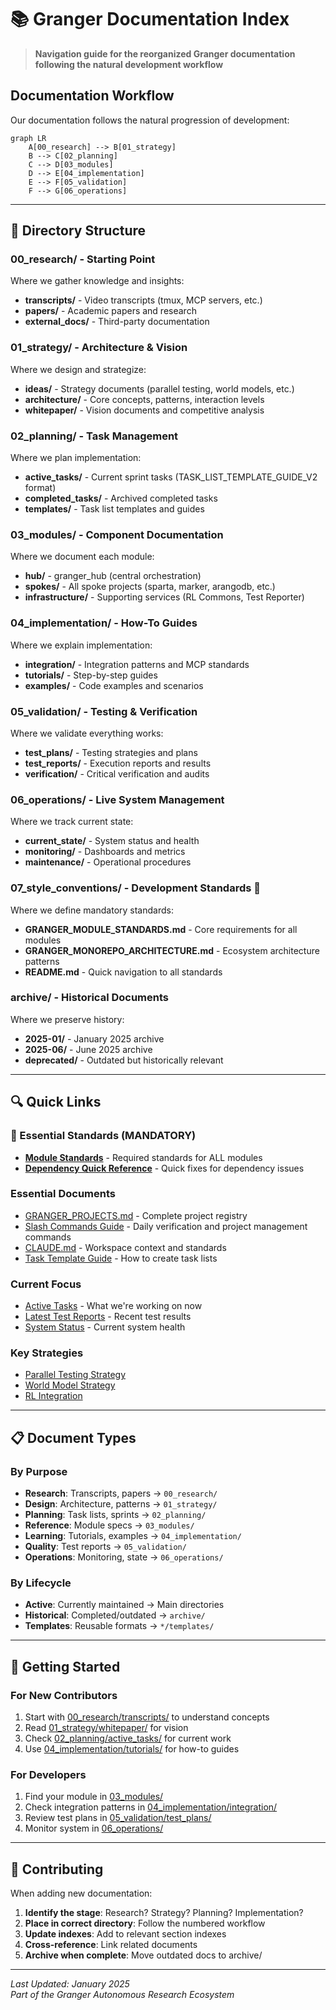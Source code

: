 # 📚 Granger Documentation Index

> **Navigation guide for the reorganized Granger documentation following the natural development workflow**

## Documentation Workflow

Our documentation follows the natural progression of development:

```mermaid
graph LR
    A[00_research] --> B[01_strategy]
    B --> C[02_planning]
    C --> D[03_modules]
    D --> E[04_implementation]
    E --> F[05_validation]
    F --> G[06_operations]
```

---

## 📂 Directory Structure

### 00_research/ - Starting Point
Where we gather knowledge and insights:
- **transcripts/** - Video transcripts (tmux, MCP servers, etc.)
- **papers/** - Academic papers and research
- **external_docs/** - Third-party documentation

### 01_strategy/ - Architecture & Vision
Where we design and strategize:
- **ideas/** - Strategy documents (parallel testing, world models, etc.)
- **architecture/** - Core concepts, patterns, interaction levels
- **whitepaper/** - Vision documents and competitive analysis

### 02_planning/ - Task Management
Where we plan implementation:
- **active_tasks/** - Current sprint tasks (TASK_LIST_TEMPLATE_GUIDE_V2 format)
- **completed_tasks/** - Archived completed tasks
- **templates/** - Task list templates and guides

### 03_modules/ - Component Documentation
Where we document each module:
- **hub/** - granger_hub (central orchestration)
- **spokes/** - All spoke projects (sparta, marker, arangodb, etc.)
- **infrastructure/** - Supporting services (RL Commons, Test Reporter)

### 04_implementation/ - How-To Guides
Where we explain implementation:
- **integration/** - Integration patterns and MCP standards
- **tutorials/** - Step-by-step guides
- **examples/** - Code examples and scenarios

### 05_validation/ - Testing & Verification
Where we validate everything works:
- **test_plans/** - Testing strategies and plans
- **test_reports/** - Execution reports and results
- **verification/** - Critical verification and audits

### 06_operations/ - Live System Management
Where we track current state:
- **current_state/** - System status and health
- **monitoring/** - Dashboards and metrics
- **maintenance/** - Operational procedures

### 07_style_conventions/ - Development Standards 🚨
Where we define mandatory standards:
- **GRANGER_MODULE_STANDARDS.md** - Core requirements for all modules
- **GRANGER_MONOREPO_ARCHITECTURE.md** - Ecosystem architecture patterns
- **README.md** - Quick navigation to all standards

### archive/ - Historical Documents
Where we preserve history:
- **2025-01/** - January 2025 archive
- **2025-06/** - June 2025 archive
- **deprecated/** - Outdated but historically relevant

---

## 🔍 Quick Links

### 🚨 Essential Standards (MANDATORY)
- **[Module Standards](07_style_conventions/GRANGER_MODULE_STANDARDS.md)** - Required standards for ALL modules
- **[Dependency Quick Reference](../guides/DEPENDENCY_QUICK_REFERENCE.md)** - Quick fixes for dependency issues

### Essential Documents
- [GRANGER_PROJECTS.md](GRANGER_PROJECTS.md) - Complete project registry
- [Slash Commands Guide](../guides/GRANGER_SLASH_COMMANDS_GUIDE.md) - Daily verification and project management commands
- [CLAUDE.md](../CLAUDE.md) - Workspace context and standards
- [Task Template Guide](../guides/TASK_LIST_TEMPLATE_GUIDE_V2.md) - How to create task lists

### Current Focus
- [Active Tasks](02_planning/active_tasks/) - What we're working on now
- [Latest Test Reports](05_validation/test_reports/) - Recent test results
- [System Status](06_operations/current_state/) - Current system health

### Key Strategies
- [Parallel Testing Strategy](01_strategy/ideas/GRANGER_PARALLEL_TESTING_STRATEGY.md)
- [World Model Strategy](01_strategy/ideas/GRANGER_AUTONOMOUS_WORLD_MODEL_STRATEGY.md)
- [RL Integration](01_strategy/whitepaper/004_Granger_Reinforcement_Learning_Integration.md)

---

## 📋 Document Types

### By Purpose
- **Research**: Transcripts, papers → `00_research/`
- **Design**: Architecture, patterns → `01_strategy/`
- **Planning**: Task lists, sprints → `02_planning/`
- **Reference**: Module specs → `03_modules/`
- **Learning**: Tutorials, examples → `04_implementation/`
- **Quality**: Test reports → `05_validation/`
- **Operations**: Monitoring, state → `06_operations/`

### By Lifecycle
- **Active**: Currently maintained → Main directories
- **Historical**: Completed/outdated → `archive/`
- **Templates**: Reusable formats → `*/templates/`

---

## 🚀 Getting Started

### For New Contributors
1. Start with [00_research/transcripts/](00_research/transcripts/) to understand concepts
2. Read [01_strategy/whitepaper/](01_strategy/whitepaper/) for vision
3. Check [02_planning/active_tasks/](02_planning/active_tasks/) for current work
4. Use [04_implementation/tutorials/](04_implementation/tutorials/) for how-to guides

### For Developers
1. Find your module in [03_modules/](03_modules/)
2. Check integration patterns in [04_implementation/integration/](04_implementation/integration/)
3. Review test plans in [05_validation/test_plans/](05_validation/test_plans/)
4. Monitor system in [06_operations/](06_operations/)

---

## 📝 Contributing

When adding new documentation:
1. **Identify the stage**: Research? Strategy? Planning? Implementation?
2. **Place in correct directory**: Follow the numbered workflow
3. **Update indexes**: Add to relevant section indexes
4. **Cross-reference**: Link related documents
5. **Archive when complete**: Move outdated docs to archive/

---

*Last Updated: January 2025*  
*Part of the Granger Autonomous Research Ecosystem*